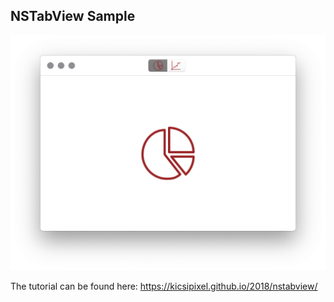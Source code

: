## NSTabView Sample

![NSTableView](NSTabView.png)

The tutorial can be found here: https://kicsipixel.github.io/2018/nstabview/